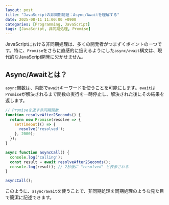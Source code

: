 ```yaml
---
layout: post
title: "JavaScriptの非同期処理：Async/Awaitを理解する"
date: 2025-08-11 11:00:00 +0900
categories: [Programming, JavaScript]
tags: [JavaScript, 非同期処理, Promise]
---
```


JavaScriptにおける非同期処理は、多くの開発者がつまずくポイントの一つです。特に、`Promise`をさらに直感的に扱えるようにした`async/await`構文は、現代的なJavaScript開発に欠かせません。

## Async/Awaitとは？

`async`関数は、内部で`await`キーワードを使うことを可能にします。`await`は`Promise`が解決されるまで関数の実行を一時停止し、解決された後にその結果を返します。

```javascript
// Promiseを返す非同期関数
function resolveAfter2Seconds() {
  return new Promise(resolve => {
    setTimeout(() => {
      resolve('resolved');
    }, 2000);
  });
}

async function asyncCall() {
  console.log('calling');
  const result = await resolveAfter2Seconds();
  console.log(result); // 2秒後に "resolved" と表示される
}

asyncCall();
```

このように、`async/await`を使うことで、非同期処理を同期処理のような見た目で簡潔に記述できます。

